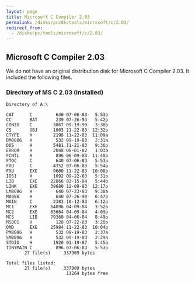 ```yaml
---
layout: page
title: Microsoft C Compiler 2.03
permalink: /disks/pcx86/tools/microsoft/c/2.03/
redirect_from:
  - /disks/pc/tools/microsoft/c/2.03/
---
```


Microsoft C Compiler 2.03
---

We do not have an original distribution disk for Microsoft C Compiler 2.03.  It included the following files.

### Directory of MS C 2.03 (Installed)

	Directory of A:\

	CAT      C         640 07-06-83   5:53p
	CC       BAT       239 07-26-93   5:42p
	CONIO    C        3067 09-19-99   3:30p
	CS       OBJ      1003 11-22-83  12:32p
	CTYPE    H        2198 11-22-83  11:09a
	DM8086   H         532 09-19-83   2:31a
	DOS      H        5481 11-21-83   9:36p
	ERROR    H        2048 08-01-82   1:03a
	FCNTL    H         896 06-09-83  11:40p
	FTOC     C         640 07-06-83   5:53p
	FXU      C        4352 07-06-83   5:54p
	FXU      EXE      9600 11-22-83  10:08p
	IOS1     H        1092 09-22-83   5:31p
	LIB      EXE     22866 02-15-84   5:44p
	LINK     EXE     39680 12-09-83  12:17p
	LM8086   H         640 07-23-83   9:38a
	M8086    H         640 07-26-90   6:47p
	MAIN     C        2383 10-12-83   6:12p
	MC1      EXE     64896 04-09-84   3:52p
	MC2      EXE     65664 04-09-84   4:09p
	MCS      LIB     79360 04-06-84   8:49p
	MSDOS    H         128 07-22-83   3:20p
	OMD      EXE     25984 11-22-83  10:04p
	PM8086   H         532 09-19-83   2:37a
	SM8086   H         532 09-19-83   2:29a
	STDIO    H        1920 01-19-87   5:45a
	TINYMAIN C         896 07-06-83   5:53p
	       27 file(s)     337909 bytes

	Total files listed:
	       27 file(s)     337909 bytes
	                       11264 bytes free
